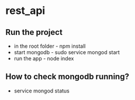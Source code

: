 # rest_api

## Run the project
  - in the root folder - npm install
  - start mongodb - sudo service mongod start
  - run the app - node index

## How to check mongodb running?
  - service mongod status